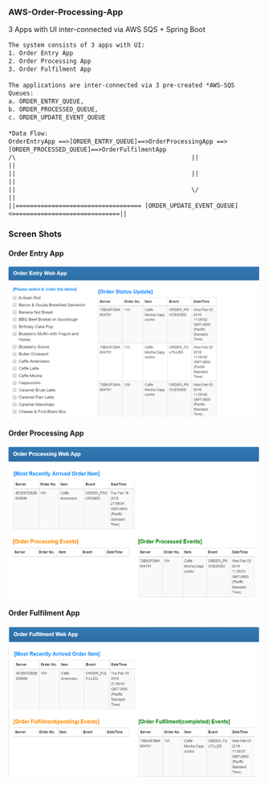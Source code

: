 ### AWS-Order-Processing-App
  3 Apps with UI inter-connected via AWS SQS + Spring Boot
 
	The system consists of 3 apps with UI:
	1. Order Entry App 
	2. Order Processing App
	3. Order Fulfilment App
    
	The applications are inter-connected via 3 pre-created *AWS-SQS Queues: 
	a. ORDER_ENTRY_QUEUE,
	b. ORDER_PROCESSED_QUEUE,
	c. ORDER_UPDATE_EVENT_QUEUE
  
	*Data Flow:      
	OrderEntryApp ==>[ORDER_ENTRY_QUEUE]==>OrderProcessingApp ==> [ORDER_PROCESSED_QUEUE]==>OrderFulfilmentApp
	/\                                                 ||                                           ||
	||                                                 ||                                           ||  
	||                                                 \/                                           ||
	||=================================== [ORDER_UPDATE_EVENT_QUEUE] <==============================||
                                                  
                                                  
                                 
                                    
###  Screen Shots
#### Order Entry App
<img src="https://github.com/GolfRider/AWS-Order-Processing-App/blob/master/order-entry-app-screen.PNG" width="500"    
         height="300" />

#### Order Processing App
<img src="https://github.com/GolfRider/AWS-Order-Processing-App/blob/master/order-processing-app-screen.PNG" width="500"  
           height="300" />
           
#### Order Fulfilment App
<img src="https://github.com/GolfRider/AWS-Order-Processing-App/blob/master/order-fulfilment-app-screen.PNG" width="500"    
          height="300" />
